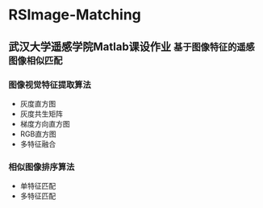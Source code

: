 # RSImage-Matching
## 武汉大学遥感学院Matlab课设作业 `基于图像特征的遥感图像相似匹配`
### 图像视觉特征提取算法  
- 灰度直方图
- 灰度共生矩阵
- 梯度方向直方图
- RGB直方图
- 多特征融合
### 相似图像排序算法
- 单特征匹配
- 多特征匹配
